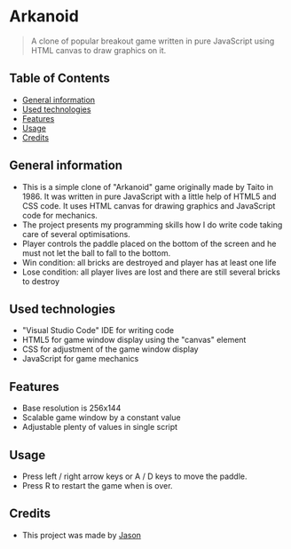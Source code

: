 # Arkanoid
> A clone of popular breakout game written in pure JavaScript using HTML canvas to draw graphics on it.

## Table of Contents
* [General information](#general-information)
* [Used technologies](#used-technologies)
* [Features](#features)
* [Usage](#usage)
* [Credits](#credits)

## General information
- This is a simple clone of "Arkanoid" game originally made by Taito in 1986. It was written in pure JavaScript with a little help of HTML5 and CSS code. It uses HTML canvas for drawing graphics and JavaScript code for mechanics.
- The project presents my programming skills how I do write code taking care of several optimisations.
- Player controls the paddle placed on the bottom of the screen and he must not let the ball to fall to the bottom.
- Win condition: all bricks are destroyed and player has at least one life
- Lose condition: all player lives are lost and there are still several bricks to destroy

## Used technologies
- "Visual Studio Code" IDE for writing code
- HTML5 for game window display using the "canvas" element
- CSS for adjustment of the game window display
- JavaScript for game mechanics

## Features
- Base resolution is 256x144
- Scalable game window by a constant value
- Adjustable plenty of values in single script

## Usage
- Press left / right arrow keys or A / D keys to move the paddle.
- Press R to restart the game when is over.

## Credits
- This project was made by [Jason](https://jasonxiii.pl "Jason. Gry, muzyka, kursy, artykuły, programy i filmy!")